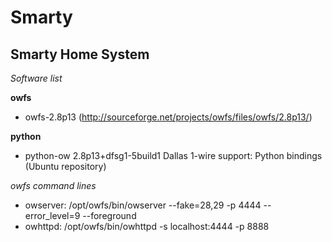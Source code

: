 Smarty
==============

Smarty Home System
--------------

*Software list*

**owfs**
- owfs-2.8p13 (http://sourceforge.net/projects/owfs/files/owfs/2.8p13/)

**python**
- python-ow 2.8p13+dfsg1-5build1  Dallas 1-wire support: Python bindings (Ubuntu repository)

*owfs command lines*
- owserver: /opt/owfs/bin/owserver --fake=28,29 -p 4444 --error_level=9 --foreground
- owhttpd: /opt/owfs/bin/owhttpd -s localhost:4444 -p 8888

